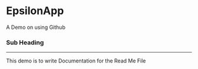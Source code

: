 # EpsilonApp
A Demo on using Github
### Sub Heading
<hr>
This demo is to write Documentation for the Read Me File
